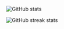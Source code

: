 ![GitHub stats](https://github-readme-stats.vercel.app/api?username=amir0ff&show_icons=true&count_private=true&hide=contribs)

![GitHub streak stats](https://github-readme-streak-stats.herokuapp.com/?user=amir0ff)
